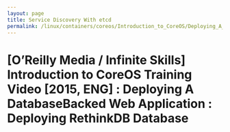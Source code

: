 ```yaml
---
layout: page
title: Service Discovery With etcd
permalink: /linux/containers/coreos/Introduction_to_CoreOS/Deploying_A_DatabaseBacked_Web_Application/Deploying_RethinkDB_Database/
---
```



# [O’Reilly Media / Infinite Skills] Introduction to CoreOS Training Video [2015, ENG] : Deploying A DatabaseBacked Web Application : Deploying RethinkDB Database
